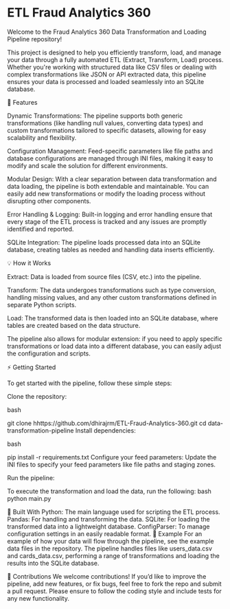 # ETL Fraud Analytics 360

Welcome to the Fraud Analytics 360 Data Transformation and Loading Pipeline repository!

This project is designed to help you efficiently transform, load, and manage your data through a fully automated ETL (Extract, Transform, Load) process. Whether you're working with structured data like CSV files or dealing with complex transformations like JSON or API extracted data, this pipeline ensures your data is processed and loaded seamlessly into an SQLite database.

🚀 Features

Dynamic Transformations: The pipeline supports both generic transformations (like handling null values, converting data types) and custom transformations tailored to specific datasets, allowing for easy scalability and flexibility.

Configuration Management: Feed-specific parameters like file paths and database configurations are managed through INI files, making it easy to modify and scale the solution for different environments.

Modular Design: With a clear separation between data transformation and data loading, the pipeline is both extendable and maintainable. You can easily add new transformations or modify the loading process without disrupting other components.

Error Handling & Logging: Built-in logging and error handling ensure that every stage of the ETL process is tracked and any issues are promptly identified and reported.

SQLite Integration: The pipeline loads processed data into an SQLite database, creating tables as needed and handling data inserts efficiently.

💡 How it Works

Extract: Data is loaded from source files (CSV, etc.) into the pipeline.

Transform: The data undergoes transformations such as type conversion, handling missing values, and any other custom transformations defined in separate Python scripts.

Load: The transformed data is then loaded into an SQLite database, where tables are created based on the data structure.

The pipeline also allows for modular extension: if you need to apply specific transformations or load data into a different database, you can easily adjust the configuration and scripts.

⚡ Getting Started

To get started with the pipeline, follow these simple steps:

Clone the repository:

bash

git clone hhttps://github.com/dhirajrm/ETL-Fraud-Analytics-360.git
cd data-transformation-pipeline
Install dependencies:

bash

pip install -r requirements.txt
Configure your feed parameters: Update the INI files to specify your feed parameters like file paths and staging zones.

Run the pipeline:

To execute the transformation and load the data, run the following:
bash
python main.py


🔧 Built With
Python: The main language used for scripting the ETL process.
Pandas: For handling and transforming the data.
SQLite: For loading the transformed data into a lightweight database.
ConfigParser: To manage configuration settings in an easily readable format.
📄 Example
For an example of how your data will flow through the pipeline, see the example data files in the repository. The pipeline handles files like users_data.csv and cards_data.csv, performing a range of transformations and loading the results into the SQLite database.

🤝 Contributions
We welcome contributions! If you’d like to improve the pipeline, add new features, or fix bugs, feel free to fork the repo and submit a pull request. Please ensure to follow the coding style and include tests for any new functionality.

